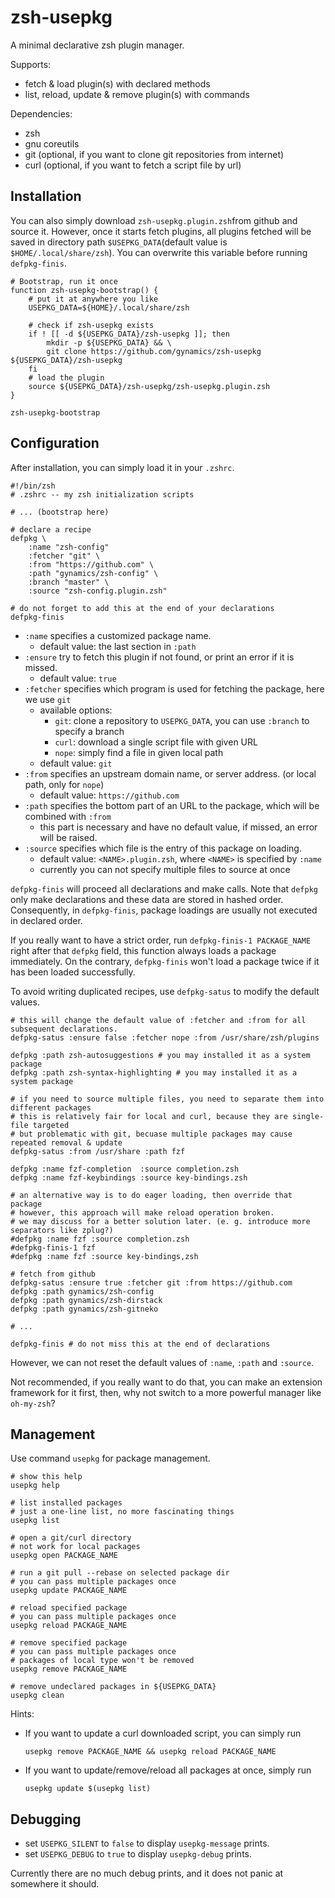 # zsh-usepkg

A minimal declarative zsh plugin manager.

Supports:
- fetch & load plugin(s) with declared methods
- list, reload, update & remove plugin(s) with commands

Dependencies:
- zsh
- gnu coreutils
- git (optional, if you want to clone git repositories from internet)
- curl (optional, if you want to fetch a script file by url)

## Installation

You can also simply download `zsh-usepkg.plugin.zsh`from github and source it. However, once it starts fetch plugins, all plugins fetched will be saved in directory path `$USEPKG_DATA`(default value is `$HOME/.local/share/zsh`). You can overwrite this variable before running `defpkg-finis`.

``` shell
# Bootstrap, run it once
function zsh-usepkg-bootstrap() {
    # put it at anywhere you like
    USEPKG_DATA=${HOME}/.local/share/zsh

    # check if zsh-usepkg exists
    if ! [[ -d ${USEPKG_DATA}/zsh-usepkg ]]; then
        mkdir -p ${USEPKG_DATA} && \
        git clone https://github.com/gynamics/zsh-usepkg ${USEPKG_DATA}/zsh-usepkg
    fi
    # load the plugin
    source ${USEPKG_DATA}/zsh-usepkg/zsh-usepkg.plugin.zsh
}

zsh-usepkg-bootstrap
```

## Configuration

After installation, you can simply load it in your `.zshrc`.

``` shell
#!/bin/zsh
# .zshrc -- my zsh initialization scripts

# ... (bootstrap here)

# declare a recipe
defpkg \
    :name "zsh-config"
    :fetcher "git" \
    :from "https://github.com" \
    :path "gynamics/zsh-config" \
    :branch "master" \
    :source "zsh-config.plugin.zsh"
    
# do not forget to add this at the end of your declarations
defpkg-finis
```

- `:name` specifies a customized package name.
  - default value: the last section in `:path`
- `:ensure` try to fetch this plugin if not found, or print an error if it is missed.
  - default value: `true`
- `:fetcher` specifies which program is used for fetching the package, here we use `git`
  - available options:
    - `git`: clone a repository to `USEPKG_DATA`, you can use `:branch` to specify a branch
    - `curl`: download a single script file with given URL
    - `nope`: simply find a file in given local path
  - default value: `git`
- `:from` specifies an upstream domain name, or server address. (or local path, only for `nope`)
  - default value: `https://github.com`
- `:path` specifies the bottom part of an URL to the package, which will be combined with `:from`
  - this part is necessary and have no default value, if missed, an error will be raised.
- `:source` specifies which file is the entry of this package on loading.
  - default value: `<NAME>.plugin.zsh`, where `<NAME>` is specified by `:name`
  - currently you can not specify multiple files to source at once

`defpkg-finis` will proceed all declarations and make calls. Note that `defpkg` only make declarations and these data are stored in hashed order. Consequently, in `defpkg-finis`, package loadings are usually not executed in declared order.

If you really want to have a strict order, run `defpkg-finis-1 PACKAGE_NAME` right after that `defpkg` field, this function always loads a package immediately. On the contrary, `defpkg-finis` won't load a package twice if it has been loaded successfully.

To avoid writing duplicated recipes, use `defpkg-satus` to modify the default values.

``` shell
# this will change the default value of :fetcher and :from for all subsequent declarations.
defpkg-satus :ensure false :fetcher nope :from /usr/share/zsh/plugins

defpkg :path zsh-autosuggestions # you may installed it as a system package
defpkg :path zsh-syntax-highlighting # you may installed it as a system package

# if you need to source multiple files, you need to separate them into different packages
# this is relatively fair for local and curl, because they are single-file targeted
# but problematic with git, becuase multiple packages may cause repeated removal & update
defpkg-satus :from /usr/share :path fzf

defpkg :name fzf-completion  :source completion.zsh
defpkg :name fzf-keybindings :source key-bindings.zsh 

# an alternative way is to do eager loading, then override that package
# however, this approach will make reload operation broken.
# we may discuss for a better solution later. (e. g. introduce more separators like zplug?)
#defpkg :name fzf :source completion.zsh
#defpkg-finis-1 fzf
#defpkg :name fzf :source key-bindings,zsh

# fetch from github
defpkg-satus :ensure true :fetcher git :from https://github.com
defpkg :path gynamics/zsh-config
defpkg :path gynamics/zsh-dirstack
defpkg :path gynamics/zsh-gitneko

# ...

defpkg-finis # do not miss this at the end of declarations
```

However, we can not reset the default values of `:name`, `:path` and `:source`.

Not recommended, if you really want to do that, you can make an extension framework for it first, then, why not switch to a more powerful manager like `oh-my-zsh`?

## Management

Use command `usepkg` for package management.

```shell
# show this help
usepkg help

# list installed packages
# just a one-line list, no more fascinating things
usepkg list

# open a git/curl directory
# not work for local packages
usepkg open PACKAGE_NAME

# run a git pull --rebase on selected package dir
# you can pass multiple packages once
usepkg update PACKAGE_NAME

# reload specified package
# you can pass multiple packages once
usepkg reload PACKAGE_NAME

# remove specified package
# you can pass multiple packages once
# packages of local type won't be removed
usepkg remove PACKAGE_NAME

# remove undeclared packages in ${USEPKG_DATA}
usepkg clean
```

Hints:
- If you want to update a curl downloaded script, you can simply run 
  ``` shell
  usepkg remove PACKAGE_NAME && usepkg reload PACKAGE_NAME
  ```
- If you want to update/remove/reload all packages at once, simply run
  ```shell
  usepkg update $(usepkg list)
  ```

## Debugging

- set `USEPKG_SILENT` to `false` to display `usepkg-message` prints.
- set `USEPKG_DEBUG` to `true` to display `usepkg-debug` prints.

Currently there are no much debug prints, and it does not panic at somewhere it should.
